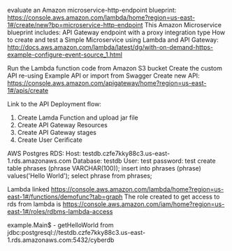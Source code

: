 evaluate an Amazon microservice-http-endpoint blueprint:
https://console.aws.amazon.com/lambda/home?region=us-east-1#/create/new?bp=microservice-http-endpoint
This Amazon Microservice blueprint includes:
API Gateway endpoint with a proxy integration type
How to create and test a Simple Microservice using Lambda and API Gateway: http://docs.aws.amazon.com/lambda/latest/dg/with-on-demand-https-example-configure-event-source_1.html


Run the Lambda function code from Amazon S3 bucket
Create the custom API re-using Example API or import from Swagger
Create new API: https://console.aws.amazon.com/apigateway/home?region=us-east-1#/apis/create

Link to the API
Deployment flow:
1. Create Lamda Function and upload jar file
2. Create API Gateway Resources
3. Create API Gateway stages
4. Create User Cerificate

AWS Postgres RDS:
Host: testdb.czfe7kky88c3.us-east-1.rds.amazonaws.com
Database: testdb
User: test
password: test
create table phrases (phrase VARCHAR(100));
insert into phrases (phrase) values('Hello World');
select phrase from phrases;

Lambda linked https://console.aws.amazon.com/lambda/home?region=us-east-1#/functions/demofunc?tab=graph
The role created to get access to rds from lambda is https://console.aws.amazon.com/iam/home?region=us-east-1#/roles/rdbms-lambda-access

example.Main$ - getHelloWorld from jdbc:postgresql://testdb.czfe7kky88c3.us-east-1.rds.amazonaws.com:5432/cyberdb
